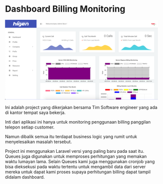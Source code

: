# Dashboard Billing Monitoring

![img](/contents/assets/project-higen-monitoring/1.png)

Ini adalah project yang dikerjakan bersama Tim Software engineer yang ada di kantor tempat saya bekerja.

Inti dari aplikasi ini hanya untuk monitoring penggunaan billing panggilan telepon setiap customer.

Namun dibalik semua itu terdapat business logic yang rumit untuk menyelesaikan masalah tersebut.

Project ini menggunakan Laravel versi yang paling baru pada saat itu.
Queues juga digunakan untuk memproses perhitungan yang memakan waktu lumayan lama. 
Selain Queues kami juga menggunakan cronjob yang bisa dieksekusi pada waktu tertentu untuk mengambil data dari server mereka untuk dapat kami proses supaya perhitungan billing dapat tampil didalam dashboard.

